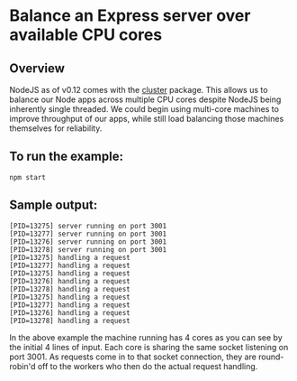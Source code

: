 # Balance an Express server over available CPU cores

## Overview
NodeJS as of v0.12 comes with the [cluster](https://stash1.internal.jibe.com/projects/NJS/repos/jibe-node-labs-cluster/browse) package. This allows us to balance our Node apps across multiple CPU cores despite NodeJS being inherently single threaded. We could begin using multi-core machines to improve throughput of our apps, while still load balancing those machines themselves for reliability.

## To run the example:

`npm start`

## Sample output:

```
[PID=13275] server running on port 3001
[PID=13277] server running on port 3001
[PID=13276] server running on port 3001
[PID=13278] server running on port 3001
[PID=13275] handling a request
[PID=13277] handling a request
[PID=13275] handling a request
[PID=13276] handling a request
[PID=13278] handling a request
[PID=13275] handling a request
[PID=13277] handling a request
[PID=13276] handling a request
[PID=13278] handling a request
```

In the above example the machine running has 4 cores as you can see by the initial 4 lines of input. Each core is sharing the same socket listening on port 3001. As requests come in to that socket connection, they are round-robin'd off to the workers who then do the actual request handling.
